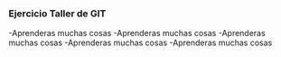 ### Ejercicio Taller de GIT

-Aprenderas muchas cosas
-Aprenderas muchas cosas
-Aprenderas muchas cosas
-Aprenderas muchas cosas
-Aprenderas muchas cosas
